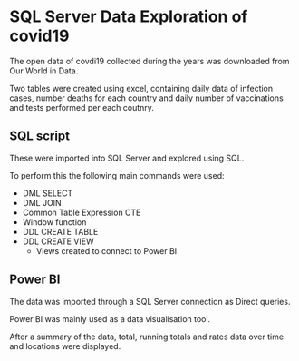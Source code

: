# SQL Server Data Exploration of covid19
The open data of covdi19 collected during the years was downloaded from Our World in Data.

Two tables were created using excel, containing daily data of infection cases, number deaths for each country and daily number of vaccinations and tests performed per each coutnry.

## SQL script
These were imported into SQL Server and explored using SQL.

To perform this the following main commands were used:
- DML SELECT
- DML JOIN
- Common Table Expression CTE
- Window function
- DDL CREATE TABLE
- DDL CREATE VIEW
  - Views created to connect to Power BI


## Power BI
The data was imported through a SQL Server connection as Direct queries.

Power BI was mainly used as a data visualisation tool.

After a summary of the data, total, running totals and rates data over time and locations were displayed.
